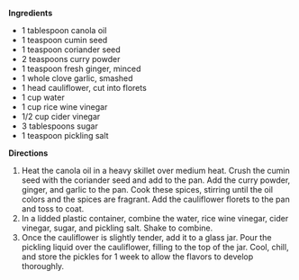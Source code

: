 **Ingredients**
- 1 tablespoon canola oil
- 1 teaspoon cumin seed
- 1 teaspoon coriander seed
- 2 teaspoons curry powder
- 1 teaspoon fresh ginger, minced
- 1 whole clove garlic, smashed
- 1 head cauliflower, cut into florets
- 1 cup water
- 1 cup rice wine vinegar
- 1/2 cup cider vinegar
- 3 tablespoons sugar
- 1 teaspoon pickling salt

**Directions**                                                                     
1. Heat the canola oil in a heavy skillet over medium heat. Crush the cumin seed with the coriander seed and add to the pan. Add the curry powder, ginger, and garlic to the pan. Cook these spices, stirring until the oil colors and the spices are fragrant. Add the cauliflower florets to the pan and toss to coat.
2. In a lidded plastic container, combine the water, rice wine vinegar, cider vinegar, sugar, and pickling salt. Shake to combine.
3. Once the cauliflower is slightly tender, add it to a glass jar. Pour the pickling liquid over the cauliflower, filling to the top of the jar. Cool, chill, and store the pickles for 1 week to allow the flavors to develop thoroughly.
